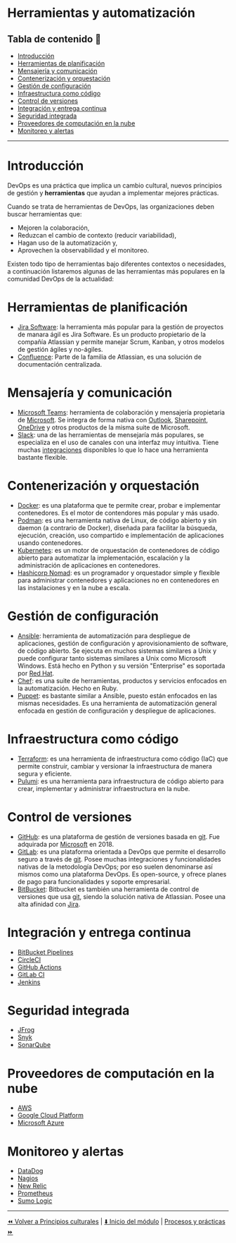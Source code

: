 <!-- markdownlint-disable MD026 -->

<!-- omit in toc -->
# Herramientas y automatización

<!-- omit in toc -->
## Tabla de contenido :scroll:

- [Introducción](#introducción)
- [Herramientas de planificación](#herramientas-de-planificación)
- [Mensajería y comunicación](#mensajería-y-comunicación)
- [Contenerización y orquestación](#contenerización-y-orquestación)
- [Gestión de configuración](#gestión-de-configuración)
- [Infraestructura como código](#infraestructura-como-código)
- [Control de versiones](#control-de-versiones)
- [Integración y entrega continua](#integración-y-entrega-continua)
- [Seguridad integrada](#seguridad-integrada)
- [Proveedores de computación en la nube](#proveedores-de-computación-en-la-nube)
- [Monitoreo y alertas](#monitoreo-y-alertas)

---

# Introducción

DevOps es una práctica que implica un cambio cultural, nuevos principios de gestión y **herramientas** que ayudan a implementar mejores prácticas.

Cuando se trata de herramientas de DevOps, las organizaciones deben buscar herramientas que:

- Mejoren la colaboración,
- Reduzcan el cambio de contexto (reducir variabilidad),
- Hagan uso de la automatización y,
- Aprovechen la observabilidad y el monitoreo.

Existen todo tipo de herramientas bajo diferentes contextos o necesidades, a continuación listaremos algunas de las herramientas más populares en la comunidad DevOps de la actualidad:

# Herramientas de planificación

- [Jira Software]: la herramienta más popular para la gestión de proyectos de manara ágil es Jira Software. Es un producto propietario de la compañía Atlassian y permite manejar Scrum, Kanban, y otros modelos de gestión ágiles y no-ágiles.
- [Confluence]: Parte de la familia de Atlassian, es una solución de documentación centralizada.

# Mensajería y comunicación

- [Microsoft Teams]: herramienta de colaboración y mensajería propietaria de [Microsoft]. Se integra de forma nativa con [Outlook], [Sharepoint], [OneDrive] y otros productos de la misma suite de Microsoft.
- [Slack]: una de las herramientas de mensejaría más populares, se especializa en el uso de canales con una interfaz muy intuitiva. Tiene muchas [integraciones][Slack integrations] disponibles lo que lo hace una herramienta bastante flexible.

# Contenerización y orquestación

- [Docker]: es una plataforma que te permite crear, probar e implementar contenedores. Es el motor de contendores más popular y más usado.
- [Podman]: es una herramienta nativa de Linux, de código abierto y sin daemon (a contrario de Docker), diseñada para facilitar la búsqueda, ejecución, creación, uso compartido e implementación de aplicaciones usando contenedores.
- [Kubernetes]: es un motor de orquestación de contenedores de código abierto para automatizar la implementación, escalación y la administración de aplicaciones en contenedores.
- [Hashicorp Nomad]: es un programador y orquestador simple y flexible para administrar contenedores y aplicaciones no en contenedores en las instalaciones y en la nube a escala.

# Gestión de configuración

- [Ansible]:  herramienta de automatización para despliegue de aplicaciones, gestión de configuración y aprovisionamiento de software, de código abierto. Se ejecuta en muchos sistemas similares a Unix y puede configurar tanto sistemas similares a Unix como Microsoft Windows. Está hecho en Python y su versión "Enterprise" es soportada por [Red Hat].
- [Chef]: es una suite de herramientas, productos y servicios enfocados en la automatización. Hecho en Ruby.
- [Puppet]: es bastante similar a Ansible, puesto están enfocados en las mismas necesidades. Es una herramienta de automatización general enfocada en gestión de configuración y despliegue de aplicaciones.

# Infraestructura como código

- [Terraform]: es una herramienta de infraestructura como código (IaC) que permite construir, cambiar y versionar la infraestructura de manera segura y eficiente.
- [Pulumi]: es una herramienta para infraestructura de código abierto para crear, implementar y administrar infraestructura en la nube.

# Control de versiones

- [GitHub]: es una plataforma de gestión de versiones basada en [git]. Fue adquirada por [Microsoft] en 2018.
- [GitLab]: es una plataforma orientada a DevOps que permite el desarrollo seguro a través de [git]. Posee muchas integraciones y funcionalidades nativas de la metodología DevOps; por eso suelen denominarse así mismos como una plataforma DevOps. Es open-source, y ofrece planes de pago para funcionalidades y soporte empresarial.
- [BitBucket]: Bitbucket es también una herramienta de control de versiones que usa [git], siendo la solución nativa de Atlassian. Posee una alta afinidad con [Jira].

# Integración y entrega continua

- [BitBucket Pipelines]
- [CircleCI]
- [GitHub Actions]
- [GitLab CI]
- [Jenkins]

# Seguridad integrada

- [JFrog]
- [Snyk]
- [SonarQube]

# Proveedores de computación en la nube

- [AWS]
- [Google Cloud Platform]
- [Microsoft Azure]

# Monitoreo y alertas

- [DataDog]
- [Nagios]
- [New Relic]
- [Prometheus]
- [Sumo Logic]

---

[:rewind: Volver a Principios culturales](04-principios-culturales.md) | [:arrow_down: Inicio del módulo](../README.md) | [Procesos y prácticas :fast_forward:](06-procesos-y-practicas.md)

<!-- Referencias -->
[Ansible]: ../../referencias/README.md#ansible
[AWS]: ../../referencias/README.md#aws
[BitBucket Pipelines]: ../../referencias/README.md#bitbucket-pipelines
[BitBucket]: ../../referencias/README.md#bitbucket
[Chef]: ../../referencias/README.md#chef
[CircleCI]: ../../referencias/README.md#circleci
[Confluence]: ../../referencias/README.md#confluence
[DataDog]: ../../referencias/README.md#datadog
[Docker]: ../../referencias/README.md#docker
[git]: ../../referencias/README.md#git
[GitHub Actions]: ../../referencias/README.md#github-actions
[GitHub]: ../../referencias/README.md#github
[GitLab CI]: ../../referencias/README.md#gitlab-ci
[GitLab]: ../../referencias/README.md#gitlab
[Google Cloud Platform]: ../../referencias/README.md#google-cloud-platform
[Hashicorp Nomad]: ../../referencias/README.md#nomad
[Jenkins]: ../../referencias/README.md#jenkins
[JFrog]: ../../referencias/README.md#jfrog
[Jira Software]: ../../referencias/README.md#jira-software
[Jira]: ../../referencias/README.md#jira-software
[Kubernetes]: ../../referencias/README.md#kubernetes
[Microsoft Azure]: ../../referencias/README.md#microsoft-azure
[Microsoft Teams]: https://www.microsoft.com/en-us/microsoft-teams/group-chat-software
[Microsoft]: ../../referencias/README.md#microsoft
[Nagios]: ../../referencias/README.md#nagios
[New Relic]: ../../referencias/README.md#new-relic
[OneDrive]: ../../referencias/README.md#onedrive
[Outlook]: ../../referencias/README.md#outlook
[Podman]: ../../referencias/README.md#podman
[Prometheus]: ../../referencias/README.md#prometheus
[Pulumi]: ../../referencias/README.md#pulumi
[Puppet]: ../../referencias/README.md#puppet
[Red Hat]: ../../referencias/README.md#red-hat
[Sharepoint]: ../../referencias/README.md#sharepoint
[Slack integrations]: ../../referencias/README.md#slack-integrations
[Slack]: ../../referencias/README.md#slack
[Snyk]: ../../referencias/README.md#snyk
[SonarQube]: ../../referencias/README.md#sonarqube
[Sumo Logic]: ../../referencias/README.md#sumo-logic
[Terraform]: ../../referencias/README.md#terraform
